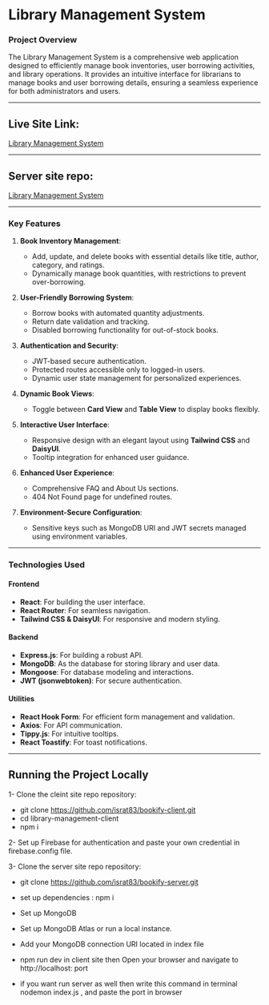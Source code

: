 # Library Management System

### Project Overview

The Library Management System is a comprehensive web application designed to efficiently manage book inventories, user borrowing activities, and library operations. It provides an intuitive interface for librarians to manage books and user borrowing details, ensuring a seamless experience for both administrators and users.

---


## Live Site Link:
[Library Management System](https://library-managment-system-797c1.web.app)

---

## Server site repo:
[Library Management System](https://github.com/israt83/bookify-server)

---


### Key Features

1. **Book Inventory Management**:
   - Add, update, and delete books with essential details like title, author, category, and ratings.
   - Dynamically manage book quantities, with restrictions to prevent over-borrowing.

2. **User-Friendly Borrowing System**:
   - Borrow books with automated quantity adjustments.
   - Return date validation and tracking.
   - Disabled borrowing functionality for out-of-stock books.

3. **Authentication and Security**:
   - JWT-based secure authentication.
   - Protected routes accessible only to logged-in users.
   - Dynamic user state management for personalized experiences.

4. **Dynamic Book Views**:
   - Toggle between **Card View** and **Table View** to display books flexibly.

5. **Interactive User Interface**:
   - Responsive design with an elegant layout using **Tailwind CSS** and **DaisyUI**.
   - Tooltip integration for enhanced user guidance.

6. **Enhanced User Experience**:
   - Comprehensive FAQ and About Us sections.
   - 404 Not Found page for undefined routes.

7. **Environment-Secure Configuration**:
   - Sensitive keys such as MongoDB URI and JWT secrets managed using environment variables.

---

### Technologies Used

#### **Frontend**
- **React**: For building the user interface.
- **React Router**: For seamless navigation.
- **Tailwind CSS & DaisyUI**: For responsive and modern styling.

#### **Backend**
- **Express.js**: For building a robust API.
- **MongoDB**: As the database for storing library and user data.
- **Mongoose**: For database modeling and interactions.
- **JWT (jsonwebtoken)**: For secure authentication.

#### **Utilities**
- **React Hook Form**: For efficient form management and validation.
- **Axios**: For API communication.
- **Tippy.js**: For intuitive tooltips.
- **React Toastify**: For toast notifications.

---

## Running the Project Locally

1- Clone the cleint site repo repository:
- git clone https://github.com/israt83/bookify-client.git
- cd library-management-client
- npm i

2- Set up Firebase for authentication and paste your own credential in firebase.config file.

3- Clone the server site repo repository:
 - git clone https://github.com/israt83/bookify-server.git
 - set up dependencies : npm i
 - Set up MongoDB
 - Set up MongoDB Atlas or run a local instance.
 - Add your MongoDB connection URI located in index file

- npm run dev in client site  then Open your browser and navigate to http://localhost: port
- if you want run server as well then write this command in terminal  nodemon index.js , and paste the port in browser